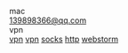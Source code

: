 mac  
  [139898366@qq.com](Hangzhou0571)   
vpn     
  [vpn](&us01.ss.51xianqu.net&60001&aes-256-cfb&b30c51f602f6375d3100ba2dfa711bdc)
  [vpn](&hk01.ss.51xianqu.net&60001&aes-256-cfb&b30c51f602f6375d3100ba2dfa711bdc)
  [socks](mobile:1080)
  [http](8080)
  [webstorm](http://114.215.133.70:41017)  